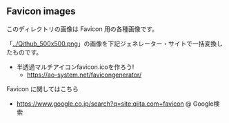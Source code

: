 ## Favicon images

このディレクトリの画像は Favicon 用の各種画像です。

「[../Qithub_500x500.png](https://github.com/Qithub-BOT/Qithub-ORG/blob/master/images/Icon_Qithub/Qithub_500x500.png)」の画像を下記ジェネレーター・サイトで一括変換したものです。

- 半透過マルチアイコンfavicon.icoを作ろう!
    - https://ao-system.net/favicongenerator/

Favicon に関してはこちら

- https://www.google.co.jp/search?q=site:qiita.com+favicon @ Google検索


